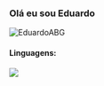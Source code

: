<h3>Olá eu sou Eduardo</h3>


<!--
**EduardoABG/EduardoABG** is a ✨ _special_ ✨ repository because its `README.md` (this file) appears on your GitHub profile.!-->


<p align="left"> <img src="https://komarev.com/ghpvc/?username=EduardoABG&label=Total%20de%20visualizações&color=0e75b6&style=flat" alt="EduardoABG" /></p> 

<h4>Linguagens:</h4>

<p align="left"><img src="https://cdn.jsdelivr.net/gh/devicons/devicon/icons/javascript/javascript-original.svg" width=height="40px" /></p>

